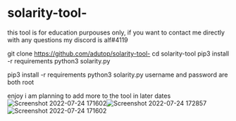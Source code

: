 
# solarity-tool-
this tool is for education purpouses only, if you want to contact me directly with any questions my discord is alf#4119


git clone https://github.com/adutop/solarity-tool-
cd solarity-tool
pip3 install -r requirements 
python3 solarity.py

pip3 install -r requirements 
python3 solarity.py
username and password are both root

enjoy i am planning to add more to the tool in later dates
![Screenshot 2022-07-24 171602](https://user-images.githubusercontent.com/109879048/180656334-8af8b958-3fde-4b2a-a499-d759c502c577.png)![Screenshot 2022-07-24 172857](https://user-images.githubusercontent.com/109879048/180656897-a932cad8-c94c-409e-8185-c02c4f4c8c33.png)
![Screenshot 2022-07-24 171602](https://user-images.githubusercontent.com/109879048/180656334-8af8b958-3fde-4b2a-a499-d759c502c577.png)
